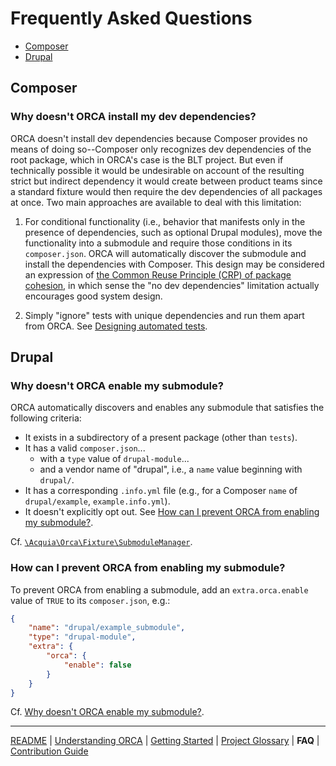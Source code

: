 # Frequently Asked Questions

* [Composer](#composer)
* [Drupal](#drupal)

## Composer

### Why doesn't ORCA install my dev dependencies?

ORCA doesn't install dev dependencies because Composer provides no means of doing so--Composer only recognizes dev dependencies of the root package, which in ORCA's case is the BLT project. But even if technically possible it would be undesirable on account of the resulting strict but indirect dependency it would create between product teams since a standard fixture would then require the dev dependencies of all packages at once. Two main approaches are available to deal with this limitation:

1. For conditional functionality (i.e., behavior that manifests only in the presence of dependencies, such as optional Drupal modules), move the functionality into a submodule and require those conditions in its `composer.json`. ORCA will automatically discover the submodule and install the dependencies with Composer. This design may be considered an expression of [the Common Reuse Principle (CRP) of package cohesion](https://en.wikipedia.org/wiki/Package_principles#Principles_of_package_cohesion), in which sense the "no dev dependencies" limitation actually encourages good system design.

1. Simply "ignore" tests with unique dependencies and run them apart from ORCA. See [Designing automated tests](getting-started.md#tagginggrouping).

## Drupal

### Why doesn't ORCA enable my submodule?

ORCA automatically discovers and enables any submodule that satisfies the following criteria:

* It exists in a subdirectory of a present package (other than `tests`).
* It has a valid `composer.json`...
    * with a `type` value of `drupal-module`...
    * and a vendor name of "drupal", i.e., a `name` value beginning with `drupal/`.
* It has a corresponding `.info.yml` file (e.g., for a Composer `name` of `drupal/example`, `example.info.yml`).
* It doesn't explicitly opt out. See [How can I prevent ORCA from enabling my submodule?](#how-can-i-prevent-orca-from-enabling-my-submodule).

Cf. [`\Acquia\Orca\Fixture\SubmoduleManager`](../src/Fixture/SubmoduleManager.php).

### How can I prevent ORCA from enabling my submodule?

To prevent ORCA from enabling a submodule, add an `extra.orca.enable` value of `TRUE` to its `composer.json`, e.g.:

```json
{
    "name": "drupal/example_submodule",
    "type": "drupal-module",
    "extra": {
        "orca": {
            "enable": false
        }
    }
}

```

Cf. [Why doesn't ORCA enable my submodule?](#why-doesnt-orca-enable-my-submodule).

---

[README](README.md)
| [Understanding ORCA](understanding-orca.md)
| [Getting Started](getting-started.md)
| [Project Glossary](glossary.md)
| **FAQ**
| [Contribution Guide](CONTRIBUTING.md)
